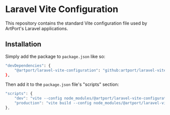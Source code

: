 # Laravel Vite Configuration

This repository contains the standard Vite configuration file used by ArtPort's Laravel applications.

## Installation

Simply add the package to `package.json` like so:

```bash
"devDependencies": {
    "@artport/laravel-vite-configuration": "github:artport/laravel-vite-configuration"
},
```

Then add it to the `package.json` file's "scripts" section:

```js
"scripts": {
    "dev": "vite --config node_modules/@artport/laravel-vite-configuration/laravel-vite-configuration.js",
    "production": "vite build --config node_modules/@artport/laravel-vite-configuration/laravel-vite-configuration.js"
},
```

